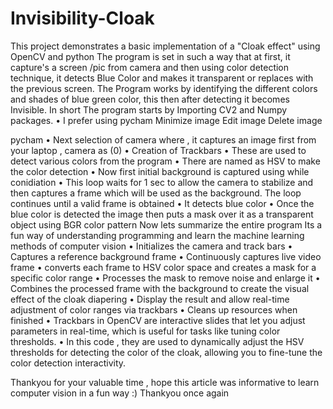 # Invisibility-Cloak
This project demonstrates a basic implementation of a "Cloak effect" using OpenCV and python 
The program is set in such a way that at first, it capture's a screen /pic from camera and then using color detection technique, it detects Blue Color and makes it transparent or replaces with the previous screen. 
The Program works by identifying the different colors and shades of blue green color, this then after detecting it becomes Invisible. 
In short 
The program starts by Importing CV2 and Numpy packages.
•	I prefer using pycham 
Minimize image
Edit image
Delete image

pycham
•	Next selection of camera where , it captures an image first from your laptop , camera as (0)
•	Creation of Trackbars 
•	These are used to detect various colors from the program 
•	There are named as HSV to make the color detection 
•	Now first initial background is captured using while conidiation
•	This loop waits for 1 sec to allow the camera to stabilize and then captures a frame which will be used as the background. The loop continues until a valid frame is obtained 
•	It detects blue color 
•	Once the blue color is detected the image then puts a mask over it as a transparent object using BGR color pattern 
Now lets summarize the entire program 
Its a fun way of understanding programming and learn the machine learning methods of computer vision 
•	Initializes the camera and track bars 
•	Captures a reference background frame 
•	Continuously captures live video frame 
•	converts each frame to HSV color space and creates a mask for a specific color range 
•	Processes the mask to remove noise and enlarge it 
•	Combines the processed frame with the background to create the visual effect of the cloak diapering
•	Display the result and allow real-time adjustment of color ranges via trackbars 
•	Cleans up resources when finished 
•	Trackbars in OpenCV are interactive slides that let you adjust parameters in real-time, which is useful for tasks like tuning color thresholds. 
•	In this code , they are used to dynamically adjust the HSV thresholds for detecting the color of the cloak, allowing you to fine-tune the color detection interactivity. 

Thankyou for your valuable time , hope this article was informative to learn computer vision in a fun way :) 
Thankyou once again 

